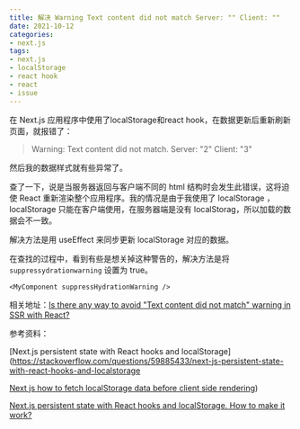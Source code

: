 ```yaml
---
title: 解决 Warning Text content did not match Server: "" Client: ""
date: 2021-10-12
categories:
- next.js
tags:
- next.js
- localStorage
- react hook
- react 
- issue
---
```




在 Next.js 应用程序中使用了localStorage和react hook，在数据更新后重新刷新页面，就报错了：

> Warning: Text content did not match. Server: "2" Client: "3"

然后我的数据样式就有些异常了。



查了一下，说是当服务器返回与客户端不同的 html 结构时会发生此错误，这将迫使 React 重新渲染整个应用程序。我的情况是由于我使用了 localStorage ，localStorage 只能在客户端使用，在服务器端是没有 localStorag，所以加载的数据会不一致。

解决方法是用 useEffect 来同步更新 localStorage 对应的数据。



在查找的过程中，看到有些是想关掉这种警告的，解决方法是将 `suppressydrationwarning` 设置为 true。

```tsx
<MyComponent suppressHydrationWarning />
```
相关地址：[Is there any way to avoid "Text content did not match" warning in SSR with React?](https://stackoverflow.com/questions/53959948/is-there-any-way-to-avoid-text-content-did-not-match-warning-in-ssr-with-react)



参考资料：

[Next.js persistent state with React hooks and localStorage](https://stackoverflow.com/questions/59885433/next-js-persistent-state-with-react-hooks-and-localstorage

[Next js how to fetch localStorage data before client side rendering](https://stackoverflow.com/questions/68424114/next-js-how-to-fetch-localstorage-data-before-client-side-rendering))

[Next.js persistent state with React hooks and localStorage. How to make it work?](https://dev.to/jaklaudiusz/next-js-persistent-state-with-react-hooks-and-localstorage-how-to-make-it-work-3al6)